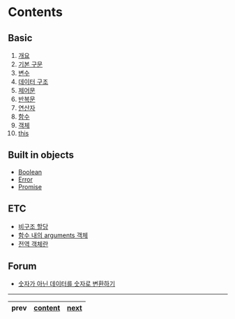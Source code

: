 # Contents

## Basic
1. [개요](./01-intro.ko-KR.md)
2. [기본 구문](./02-sentence.ko-KR.md)
3. [변수](./03-variable.ko-KR.md)
4. [데이터 구조](./04-datastructure.ko-KR.md)
5. [제어문](./05-control.ko-KR.md)
6. [반복문](./06-loop.ko-KR.md)
7. [연산자](./07-operator.ko-KR.md)
8. [함수](./08-function.ko-KR.md)
9. [객체](./09-object.ko-KR.md)
10. [this](./10-this.ko-KR.md)

## Built in objects
* [Boolean](./built-in-objects/boolean.ko-KR.md)
* [Error](./built-in-objects/error.ko-KR.md)
* [Promise](./built-in-objects/promise.ko-KR.md)

## ETC
* [비구조 할당](./etc/destructuring-assignment.ko-KR.md)
* [함수 내의 arguments 객체](./etc/function-in-arguments.ko-KR.md)
* [전역 객체란](./etc/static-object.ko-KR.md)

## Forum
* [숫자가 아닌 데이터를 숫자로 변환하기](./forum/convert-number.ko-KR.md)

---
|prev|[content](./00-contents.ko-KR.md)|[next](./01-intro.ko-KR.md)|
|:--:|:--:|:--:|